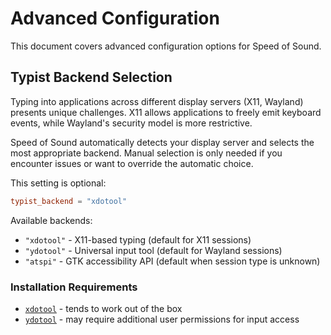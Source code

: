 # Advanced Configuration

This document covers advanced configuration options for Speed of Sound.

## Typist Backend Selection

Typing into applications across different display servers (X11, Wayland) presents unique challenges. X11 allows applications to freely emit keyboard events, while Wayland's security model is more restrictive.

Speed of Sound automatically detects your display server and selects the most appropriate backend. Manual selection is only needed if you encounter issues or want to override the automatic choice.

This setting is optional:

```toml
typist_backend = "xdotool"
```

Available backends:
- `"xdotool"` - X11-based typing (default for X11 sessions)
- `"ydotool"` - Universal input tool (default for Wayland sessions) 
- `"atspi"` - GTK accessibility API (default when session type is unknown)

### Installation Requirements

- [`xdotool`](https://github.com/jordansissel/xdotool) - tends to work out of the box
- [`ydotool`](https://github.com/ReimuNotMoe/ydotool) - may require additional user permissions for input access
